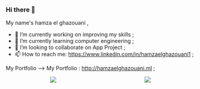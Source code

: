 ### Hi there 👋

My name's hamza el ghazouani ,

- 🔭 I’m currently working on improving my skills ;
- 🌱 I’m currently learning computer engineering ;
- 👯 I’m looking to collaborate on App Project ;
- 📫 How to reach me: https://www.linkedin.com/in/hamzaelghazouani1 ;

<a herf="http://hamzaelghazouani.ml ">My Portfolio</a>
--> My Portfolio : http://hamzaelghazouani.ml ;

<a href="http://hamzaelghazouani.ml" style="display: flex; justify-content: space-around; width: 100%;" >
  <img align="center" src="https://github-readme-stats.vercel.app/api/top-langs/?username=ElghazouaniHamza&layout=compact&theme=vue-dark" />
    <img align="center" style="margin-right: 10px;" src="https://github-readme-stats.vercel.app/api?username=ElghazouaniHamza&show_icons=true&theme=vue-dark" />
</a>

